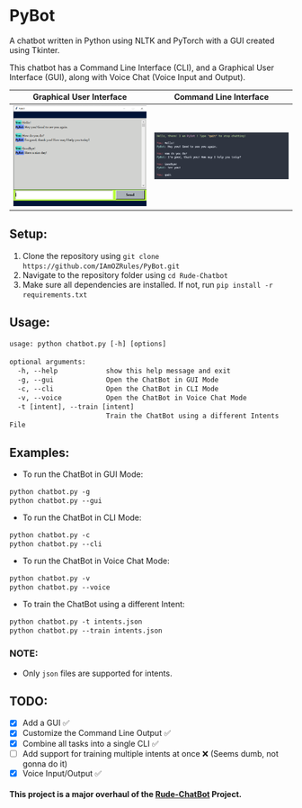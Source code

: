 # PyBot
A chatbot written in Python using NLTK and PyTorch with a GUI created using Tkinter.

This chatbot has a Command Line Interface (CLI), and a Graphical User Interface (GUI), along with Voice Chat (Voice Input and Output).


| **Graphical User Interface**      | **Command Line Interface**      |
|------------|-------------|
|<img width="500" src="https://raw.githubusercontent.com/IAmOZRules/PyBot/master/images/gui.png?raw=true" />|<img width="500"  src="https://raw.githubusercontent.com/IAmOZRules/PyBot/master/images/cli.png?raw=true" />|

## Setup:
1. Clone the repository using ```git clone https://github.com/IAmOZRules/PyBot.git```
2. Navigate to the repository folder using ```cd Rude-Chatbot```
3. Make sure all dependencies are installed.
 If not, run ```pip install -r requirements.txt```

## Usage:

```
usage: python chatbot.py [-h] [options]

optional arguments:
  -h, --help            show this help message and exit
  -g, --gui             Open the ChatBot in GUI Mode
  -c, --cli             Open the ChatBot in CLI Mode
  -v, --voice           Open the ChatBot in Voice Chat Mode
  -t [intent], --train [intent]
                        Train the ChatBot using a different Intents File
```

## Examples:
- To run the ChatBot in GUI Mode:
```
python chatbot.py -g
python chatbot.py --gui
```
- To run the ChatBot in CLI Mode:
```
python chatbot.py -c
python chatbot.py --cli
```
- To run the ChatBot in Voice Chat Mode:
```
python chatbot.py -v
python chatbot.py --voice
```
- To train the ChatBot using a different Intent:
```
python chatbot.py -t intents.json
python chatbot.py --train intents.json
```

### NOTE:
- Only ```json``` files are supported for intents.

## TODO:
- [x] Add a GUI ✅
- [x] Customize the Command Line Output ✅
- [x] Combine all tasks into a single CLI ✅
- [ ] Add support for training multiple intents at once ❌ (Seems dumb, not gonna do it)
- [x] Voice Input/Output ✅

#### This project is a major overhaul of the [Rude-ChatBot](https://github.com/IAmOZRules/Rude-Chatbot) Project.
